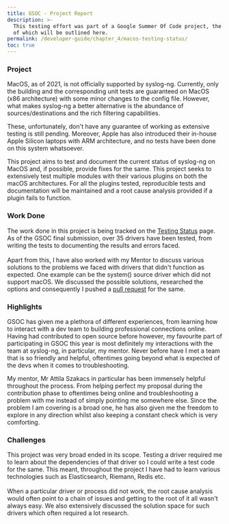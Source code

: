 ```yaml
---
title: GSOC - Project Report
description: >-
  This testing effort was part of a Google Summer Of Code project, the details
  of which will be outlined here.
permalink: /developer-guide/chapter_4/macos-testing-status/
toc: true
---
```


### **Project**

MacOS, as of 2021, is not officially supported by syslog-ng. Currently, only the building and the corresponding unit tests are guaranteed on MacOS (x86 architecture) with some minor changes to the config file. However, what makes syslog-ng a better alternative is the abundance of sources/destinations and the rich filtering capabilities.

These, unfortunately, don't have any guarantee of working as extensive testing is still pending. Moreover, Apple has also introduced their in-house Apple Silicon laptops with ARM architecture, and no tests have been done on this system whatsoever.

This project aims to test and document the current status of syslog-ng on MacOS and, if possible, provide fixes for the same. This project seeks to extensively test multiple modules with their various plugins on both the macOS architectures. For all the plugins tested, reproducible tests and documentation will be maintained and a root cause analysis provided if a plugin fails to function.

### Work Done

The work done in this project is being tracked on the [Testing Status](testing-status.md) page. As of the GSOC final submission, over 35 drivers have been tested, from writing the tests to documenting the results and errors faced. \
\
Apart from this, I have also worked with my Mentor to discuss various solutions to the problems we faced with drivers that didn't function as expected. One example can be the system() source driver which did not support macOS. We discussed the possible solutions, researched the options and consequently I pushed a [pull request](https://github.com/syslog-ng/syslog-ng/pull/3710) for the same.&#x20;

### Highlights

GSOC has given me a plethora of different experiences, from learning how to interact with a dev team to building professional connections online. Having had contributed to open source before however, my favourite part of participating in GSOC this year is most definitely my interactions with the team at syslog-ng, in particular, my mentor. Never before have I met a team that is so friendly and helpful, oftentimes going beyond what is expected of the devs when it comes to troubleshooting.

My mentor, Mr Attila Szakacs in particular has been immensely helpful throughout the process. From helping perfect my proposal during the contribution phase to oftentimes being online and troubleshooting a problem with me instead of simply pointing me somewhere else. Since the problem I am covering is a broad one, he has also given me the freedom to explore in any direction whilst also keeping a constant check which is very comforting.

### Challenges

This project was very broad ended in its scope. Testing a driver required me to learn about the dependencies of that driver so I could write a test code for the same. This meant, throughout the project I have had to learn various technologies such as Elasticsearch, Riemann, Redis etc. \
\
When a particular driver or process did not work, the root cause analysis would often point to a chain of issues and getting to the root of it all wasn't always easy. We also extensively discussed the solution space for such drivers which often required a lot research.&#x20;

